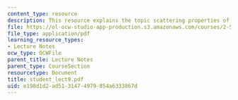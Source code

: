 ```yaml
---
content_type: resource
description: This resource explains the topic scattering properties of particulates.
file: https://ol-ocw-studio-app-production.s3.amazonaws.com/courses/2-58j-radiative-transfer-spring-2006/e198d1d2ad5131474979854a6333867d_student_lect9.pdf
file_type: application/pdf
learning_resource_types:
- Lecture Notes
ocw_type: OCWFile
parent_title: Lecture Notes
parent_type: CourseSection
resourcetype: Document
title: student_lect9.pdf
uid: e198d1d2-ad51-3147-4979-854a6333867d
---
```

